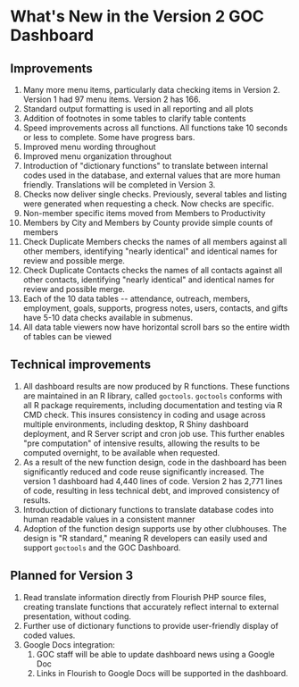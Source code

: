 # What's New in the Version 2 GOC Dashboard

## Improvements

1. Many more menu items, particularly data checking items in Version 2.  Version 1 had 97 menu items.  Version 2 has 166.
1. Standard output formatting is used in all reporting and all plots
1. Addition of footnotes in some tables to clarify table contents
1. Speed improvements across all functions.  All functions take 10 seconds or less to complete.  Some have progress bars.
1. Improved menu wording throughout
1. Improved menu organization throughout
1. Introduction of "dictionary functions" to translate between internal codes used in the database, and external values that are more human friendly.  Translations will be completed in Version 3.
1. Checks now deliver single checks.  Previously, several tables and listing were generated when requesting a check.  Now checks are specific.
1. Non-member specific items moved from Members to Productivity
1. Members by City and Members by County provide simple counts of members
1. Check Duplicate Members checks the names of all members against all other members, identifying "nearly identical" and identical names for review and possible merge.
1. Check Duplicate Contacts checks the names of all contacts against all other contacts, identifying "nearly identical" and identical names for review and possible merge.
1. Each of the 10 data tables -- attendance, outreach, members, employment, goals, supports, progress notes, users, contacts, and gifts have 5-10 data checks available in submenus.
1. All data table viewers now have horizontal scroll bars so the entire width of tables can be viewed

## Technical improvements

1. All dashboard results are now produced by R functions.  These functions are maintained in an R library, called `goctools`. `goctools` conforms with all R package requirements, including documentation and testing via R CMD check. This insures consistency in coding and usage across multiple environments, including desktop, R Shiny dashboard deployment, and R Server script and cron job use.  This further enables "pre computation" of intensive results, allowing the results to be computed overnight, to be available when requested.
1. As a result of the new function design, code in the dashboard has been significantly reduced and code reuse significantly increased.  The version 1 dashboard had 4,440 lines of code.  Version 2 has 2,771 lines of code, resulting in less technical debt, and improved consistency of results.
1. Introduction of dictionary functions to translate database codes into human readable values in a consistent manner
1. Adoption of the function design supports use by other clubhouses.  The design is "R standard," meaning R developers can easily used and support `goctools` and the GOC Dashboard.

## Planned for Version 3

1. Read translate information directly from Flourish PHP source files, creating translate functions that accurately reflect internal to external presentation, without coding.
1. Further use of dictionary functions to provide user-friendly display of coded values.
1. Google Docs integration:
    1. GOC staff will be able to update dashboard news using a Google Doc
    1. Links in Flourish to Google Docs will be supported in the dashboard.
